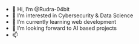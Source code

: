 - 👋 Hi, I’m @Rudra-04bit
- 👀 I’m interested in Cybersecurity & Data Science
- 🌱 I’m currently learning web development
- 💞️ I’m looking forward to AI based projects
- 📫

<!---
Rudra-04bit/Rudra-04bit is a ✨ special ✨ repository because its `README.md` (this file) appears on your GitHub profile.
You can click the Preview link to take a look at your changes.
--->
